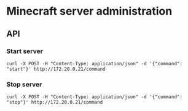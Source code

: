 # Minecraft server administration

## API

### Start server

```
curl -X POST -H "Content-Type: application/json" -d '{"command": "start"}' http://172.20.0.21/command
```

### Stop server

```
curl -X POST -H "Content-Type: application/json" -d '{"command": "stop"}' http://172.20.0.21/command
```
